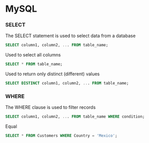 # MySQL #

### SELECT ###
The SELECT statement is used to select data from a database

```sql
SELECT column1, column2, ... FROM table_name;
```

Used to select all columns
```sql
SELECT * FROM table_name;
```

Used to return only distinct (different) values
```sql
SELECT DISTINCT column1, column2, ... FROM table_name;
```

### WHERE ###
The WHERE clause is used to filter records

```sql
SELECT column1, column2, ... FROM table_name WHERE condition;
```

Equal
```sql
SELECT * FROM Customers WHERE Country = 'Mexico';
```
